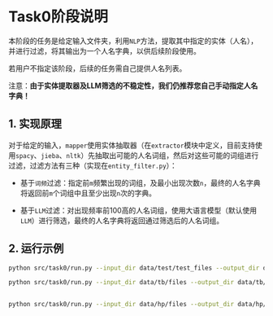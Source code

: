 # Task0阶段说明
本阶段的任务是给定输入文件夹，利用`NLP`方法，提取其中指定的实体（人名），并进行过滤，将其输出为一个人名字典，以供后续阶段使用。

若用户不指定该阶段，后续的任务需自己提供人名列表。

注意：**由于实体提取器及LLM筛选的不稳定性，我们仍推荐您自己手动指定人名字典！**

## 1. 实现原理
对于给定的输入，`mapper`使用实体抽取器（在`extractor`模块中定义，目前支持使用`spacy`、`jieba`、`nltk`）先抽取出可能的人名词组，然后对这些可能的词组进行过滤，过滤方法有三种（实现在`entity_filter.py`）：

+ 基于`词频`过滤：指定前`m`频繁出现的词组，及最小出现次数`n`，最终的人名字典将返回前`m`个词组中且至少出现`n`次的字典。

+ 基于`LLM`过滤：对出现频率前100高的人名词组，使用大语言模型（默认使用`LLM`）进行筛选，最终的人名字典将返回通过筛选后的人名词组。


## 2. 运行示例
```bash
python src/task0/run.py --input_dir data/test/test_files --output_dir data/test/output/task0 --extractor_method jieba --entity_type nr --json_output_path data/test/output/task0/character.json --use_llm

python src/task0/run.py --input_dir data/tb/files --output_dir data/tb/output/task0 --extractor_method jieba --entity_type nr


python src/task0/run.py --input_dir data/hp/files --output_dir data/hp/output/task0 --extractor_method spacy --entity_type PERSON --spacy_model_name xx_ent_wiki_sm
```